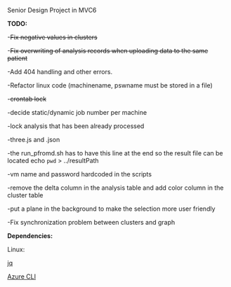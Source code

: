 Senior Design Project in MVC6

**TODO:**

-~~Fix negative values in clusters~~

-~~Fix overwriting of analysis records when uploading data to the same patient~~

-Add 404 handling and other errors.

-Refactor linux code (machinename, pswname must be stored in a file)

-~~crontab lock~~

-decide static/dynamic job number per machine

-lock analysis that has been already processed

-three.js and .json

-the run_pfromd.sh has to have this line at the end so the result file can be located
echo `pwd` > ../resultPath

-vm name and password hardcoded in the scripts

-remove the delta column in the analysis table and add color column in the cluster table

-put a plane in the background to make the selection more user friendly

-Fix synchronization problem between clusters and graph

**Dependencies:**

Linux: 

[jq](https://stedolan.github.io/jq/)

[Azure CLI](https://azure.microsoft.com/en-us/documentation/articles/xplat-cli-install/)
